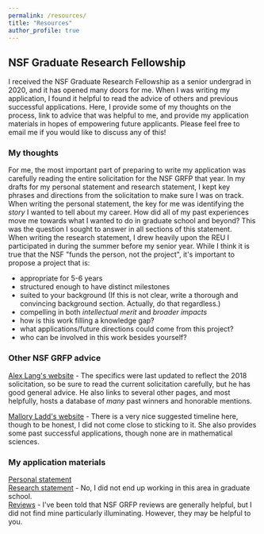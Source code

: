 ```yaml
---
permalink: /resources/
title: "Resources"
author_profile: true
---
```


## NSF Graduate Research Fellowship
I received the NSF Graduate Research Fellowship as a senior undergrad in 2020, and it has opened many doors for me. When I was writing my application, I found it helpful to read the advice of others and previous successful applications. Here, I provide some of my thoughts on the process, link to advice that was helpful to me, and provide my application materials in hopes of empowering future applicants. Please feel free to email me if you would like to discuss any of this!

### My thoughts
For me, the most important part of preparing to write my application was carefully reading the entire solicitation for the NSF GRFP that year. In my drafts for my personal statement and research statement, I kept key phrases and directions from the solicitation to make sure I was on track. \
When writing the personal statement, the key for me was identifying the _story_ I wanted to tell about my career. How did all of my past experiences move me towards what I wanted to do in graduate school and beyond? This was the question I sought to answer in all sections of this statement. \
When writing the research statement, I drew heavily upon the REU I participated in during the summer before my senior year. While I think it is true that the NSF "funds the person, not the project", it's important to propose a project that is:
* appropriate for 5-6 years
* structured enough to have distinct milestones
* suited to your background (If this is not clear, write a thorough and convincing background section. Actually, do that regardless.)
* compelling in both _intellectual merit_ and _broader impacts_
 * how is this work filling a knowledge gap?
 * what applications/future directions could come from this project?
 * who can be involved in this work besides yourself?

### Other NSF GRFP advice
[Alex Lang's website](https://www.alexhunterlang.com/nsf-fellowship) - The specifics were last updated to reflect the 2018 solicitation, so be sure to read the current solicitation carefully, but he has good general advice. He also links to several other pages, and most helpfully, hosts a database of _many_ past winners and honorable mentions.

[Mallory Ladd's website](http://www.malloryladd.com/nsf-grfp-advice.html) - There is a very nice suggested timeline here, though to be honest, I did not come close to sticking to it. She also provides some past successful applications, though none are in mathematical sciences.

### My application materials

[Personal statement](https://joycechew.github.io/files/JAC_NSF_personal_statement.pdf) \
[Research statement](https://joycechew.github.io/files/JAC_NSF_research_statement.pdf) - No, I did not end up working in this area in graduate school. \
[Reviews](https://joycechew.github.io/files/JAC_NSF_reviews.pdf) - I've been told that NSF GRFP reviews are generally helpful, but I did not find mine particularly illuminating. However, they may be helpful to you.
